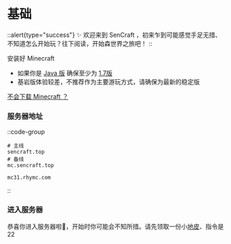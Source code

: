 # 基础

::alert{type="success"}
✨ 欢迎来到 SenCraft ，初来乍到可能感觉手足无措、不知道怎么开始玩？往下阅读，开始森世界之旅吧！
::

安装好 Minecraft

- 如果你是 [Java 版](https://zh.minecraft.wiki/w/Java%E7%89%88) 确保至少为 [1.7版](https://zh.minecraft.wiki/w/Java%E7%89%881.7.2)
- 基岩版体验较差，不推荐作为主要游玩方式，请确保为最新的稳定版

[不会下载 Minecraft ？](../problem/mc)

### 服务器地址

::code-group
```shell [Java 版]
# 主线
sencraft.top
# 备线
mc.sencraft.top
```

```shell [基岩版]
mc31.rhymc.com
```

::

### 进入服务器

恭喜你进入服务器啦🎉，开始时你可能会不知所措。请先领取一份小[地皮](../2.Plots/1.Start.md)、指令是22